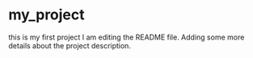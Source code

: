 # my_project
this is my first project
I am editing the README file. Adding some more details about the project description.

